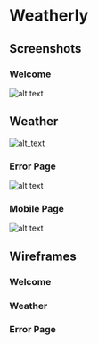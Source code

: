 # Weatherly


## Screenshots

### Welcome

![alt text](images/README-images/screencapture-localhost-8080-1519681477798.png "Welcome Page")

## Weather
![alt_text](images/README-images/screencapture-localhost-8080-1519681338764.png "Weather Page")

### Error Page
![alt text](images/README-images/screencapture-localhost-8080-1519681433968.png "Erroer Page")

### Mobile Page
![alt text](images/README-images/screencapture-localhost-8080-1519681402828.png=400x "Mobile Page")

## Wireframes

### Welcome

### Weather

### Error Page

